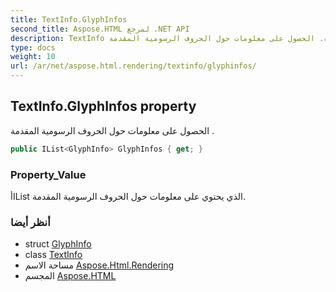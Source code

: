 ```yaml
---
title: TextInfo.GlyphInfos
second_title: Aspose.HTML لمرجع .NET API
description: TextInfo ملكية. الحصول على معلومات حول الحروف الرسومية المقدمة .
type: docs
weight: 10
url: /ar/net/aspose.html.rendering/textinfo/glyphinfos/
---
```

## TextInfo.GlyphInfos property

الحصول على معلومات حول الحروف الرسومية المقدمة .

```csharp
public IList<GlyphInfo> GlyphInfos { get; }
```

### Property_Value

أIList الذي يحتوي على معلومات حول الحروف الرسومية المقدمة.

### أنظر أيضا

* struct [GlyphInfo](../../glyphinfo/)
* class [TextInfo](../)
* مساحة الاسم [Aspose.Html.Rendering](../../textinfo/)
* المجسم [Aspose.HTML](../../../)


